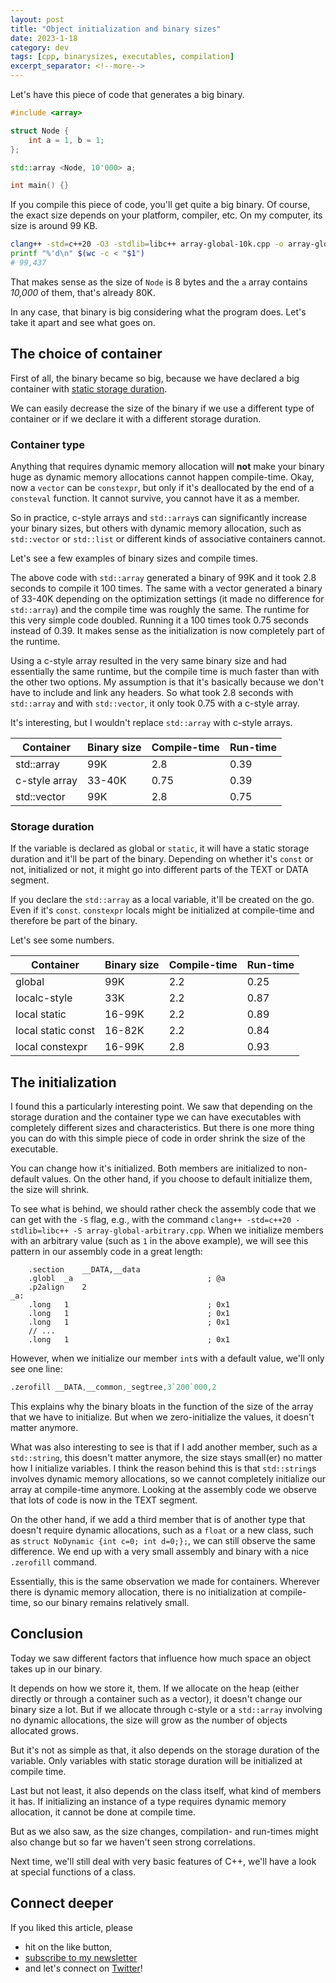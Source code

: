 ```yaml
---
layout: post
title: "Object initialization and binary sizes"
date: 2023-1-18
category: dev
tags: [cpp, binarysizes, executables, compilation]
excerpt_separator: <!--more-->
---
```

Let's have this piece of code that generates a big binary.

```cpp
#include <array>

struct Node {
    int a = 1, b = 1;
};

std::array <Node, 10'000> a;

int main() {}
```

If you compile this piece of code, you'll get quite a big binary. Of course, the exact size depends on your platform, compiler, etc. On my computer, its size is around 99 KB.

```bash
clang++ -std=c++20 -O3 -stdlib=libc++ array-global-10k.cpp -o array-global-10k
printf "%'d\n" $(wc -c < "$1")
# 99,437
```

That makes sense as the size of `Node` is 8 bytes and the `a` array contains *10,000* of them, that's already 80K.

In any case, that binary is big considering what the program does. Let's take it apart and see what goes on.

## The choice of container

First of all, the binary became so big, because we have declared a big container with [static storage duration](https://www.sandordargo.com/blog/2022/05/18/scope-linkage-name). 

We can easily decrease the size of the binary if we use a different type of container or if we declare it with a different storage duration. 

### Container type

Anything that requires dynamic memory allocation will **not** make your binary huge as dynamic memory allocations cannot happen compile-time. Okay, now a `vector` can be `constexpr`, but only if it's deallocated by the end of a `consteval` function. It cannot survive, you cannot have it as a member.

So in practice, c-style arrays and `std::array`s can significantly increase your binary sizes, but others with dynamic memory allocation, such as `std::vector` or `std::list` or different kinds of associative containers cannot.

Let's see a few examples of binary sizes and compile times.

The above code with `std::array` generated a binary of 99K and it took 2.8 seconds to compile it 100 times.
The same with a vector generated a binary of 33-40K depending on the optimization settings (it made no difference for `std::array`) and the compile time was roughly the same. The runtime for this very simple code doubled. Running it a 100 times took 0.75 seconds instead of 0.39. It makes sense as the initialization is now completely part of the runtime.

Using a c-style array resulted in the very same binary size and had essentially the same runtime, but the compile time is much faster than with the other two options. My assumption is that it's basically because we don't have to include and link any headers. So what took 2.8 seconds with `std::array` and with `std::vector`, it only took 0.75 with a c-style array.

It's interesting, but I wouldn't replace `std::array` with c-style arrays.

|   Container   | Binary size  | Compile-time  | Run-time  |
|---------------|--------------|---------------|-----------|
|  std::array   | 99K          |   2.8         | 0.39      |
| c-style array | 33-40K       |   0.75        | 0.39      |
|  std::vector  | 99K          |   2.8         | 0.75      |

### Storage duration

If the variable is declared as global or `static`, it will have a static storage duration and it'll be part of the binary. Depending on whether it's `const` or not, initialized or not, it might go into different parts of the TEXT or DATA segment.

If you declare the `std::array` as a local variable, it'll be created on the go. Even if it's `const`. `constexpr` locals might be initialized at compile-time and therefore be part of the binary.

Let's see some numbers.

|   Container        | Binary size  | Compile-time  | Run-time  |
|--------------------|--------------|---------------|-----------|
|  global            | 99K          |   2.2         | 0.25      |
| localc-style       | 33K          |   2.2         | 0.87      |
|  local static      | 16-99K       |   2.2         | 0.89      |
| local static const | 16-82K       |   2.2         | 0.84      |
|  local constexpr   | 16-99K       |   2.8         | 0.93      |

## The initialization

I found this a particularly interesting point. We saw that depending on the storage duration and the container type we can have executables with completely different sizes and characteristics. But there is one more thing you can do with this simple piece of code in order shrink the size of the executable.

You can change how it's initialized. Both members are initialized to non-default values. On the other hand, if you choose to default initialize them, the size will shrink.

To see what is behind, we should rather check the assembly code that we can get with the `-S` flag, e.g., with the command `clang++ -std=c++20 -stdlib=libc++ -S array-global-arbitrary.cpp`. When we initialize members with an arbitrary value (such as `1` in the above example), we will see this pattern in our assembly code in a great length:

```
    .section    __DATA,__data
    .globl  _a                              ; @a
    .p2align    2
_a:
    .long   1                               ; 0x1
    .long   1                               ; 0x1
    .long   1                               ; 0x1
    // ...
    .long   1                               ; 0x1
```

However, when we initialize our member `int`s with a default value, we'll only see one line:

```asm
.zerofill __DATA,__common,_segtree,3`200`000,2
```

This explains why the binary bloats in the function of the size of the array that we have to initialize. But when we zero-initialize the values, it doesn't matter anymore.

What was also interesting to see is that if I add another member, such as a `std::string`, this doesn't matter anymore, the size stays small(er) no matter how I initialize variables. I think the reason behind this is that `std::string`s involves dynamic memory allocations, so we cannot completely initialize our array at compile-time anymore. Looking at the assembly code we observe that lots of code is now in the TEXT segment.

On the other hand, if we add a third member that is of another type that doesn't require dynamic allocations, such as a `float` or a new class, such as `struct NoDynamic {int c=0; int d=0;};`, we can still observe the same difference. We end up with a very small assembly and binary with a nice `.zerofill` command.

Essentially, this is the same observation we made for containers. Wherever there is dynamic memory allocation, there is no initialization at compile-time, so our binary remains relatively small.

## Conclusion

Today we saw different factors that influence how much space an object takes up in our binary.

It depends on how we store it, them. If we allocate on the heap (either directly or through a container such as a vector), it doesn't change our binary size a lot. But if we allocate through c-style or a `std::array` involving no dynamic allocations, the size will grow as the number of objects allocated grows.

But it's not as simple as that, it also depends on the storage duration of the variable. Only variables with static storage duration will be initialized at compile time.

Last but not least, it also depends on the class itself, what kind of members it has. If initializing an instance of a type requires dynamic memory allocation, it cannot be done at compile time.

But as we also saw, as the size changes, compilation- and run-times might also change but so far we haven't seen strong correlations.

Next time, we'll still deal with very basic features of C++, we'll have a look at special functions of a class.

## Connect deeper

If you liked this article, please 
- hit on the like button,  
- [subscribe to my newsletter](http://eepurl.com/gvcv1j) 
- and let's connect on [Twitter](https://twitter.com/SandorDargo)!
